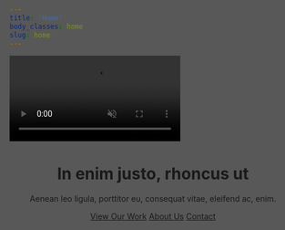 ```yaml
---
title: 'Home'
body_classes: home
slug: home
---
```

<video autoplay muted loop playsinline class="video-bg">
  <source src="user/pages/01.home/video/nunta1.mp4" type="video/mp4">
</video>

<div class="overlay" style="position: fixed; top: 0; left: 0; width: 100%; height: 100%; background: rgba(0,0,0,0.65); z-index: -1;"></div>

<header class="hero">
  <div class="hero-content">
    <h1>In enim justo, rhoncus ut</h1>
    <p>Aenean leo ligula, porttitor eu, consequat vitae, eleifend ac, enim.</p>
    <div class="hero-buttons">
      <a href="portfolio.html" class="btn-hero">View Our Work</a>
      <a href="aboutus.html" class="btn-hero">About Us</a>
      <a href="contact.html" class="btn-hero">Contact</a>
    </div>
  </div>
</header>
